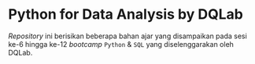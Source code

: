 # Python for Data Analysis by DQLab
*Repository* ini berisikan beberapa bahan ajar yang disampaikan pada sesi ke-6 hingga ke-12 *bootcamp* `Python` & `SQL` yang diselenggarakan oleh DQLab. 
